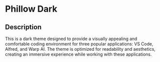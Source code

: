 # Phillow Dark

## Description
This is a dark theme designed to provide a visually appealing and comfortable coding environment for three popular applications: VS Code, Alfred, and Warp AI. The theme is optimized for readability and aesthetics, creating an immersive experience while working with these applications.

